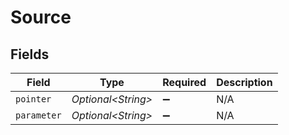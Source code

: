 # Source


## Fields

| Field               | Type                | Required            | Description         |
| ------------------- | ------------------- | ------------------- | ------------------- |
| `pointer`           | *Optional\<String>* | :heavy_minus_sign:  | N/A                 |
| `parameter`         | *Optional\<String>* | :heavy_minus_sign:  | N/A                 |